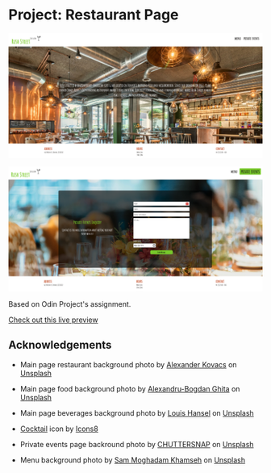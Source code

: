 # Project: Restaurant Page

![Fictional restaurant pages project](./src/images/preview-image.png)

![Fictional restaurant pages project](./src/images/private-events-preview.png)

Based on Odin Project's assignment.

[Check out this live preview](https://nskills-lab.github.io/restaurant-page/)

## Acknowledgements

- Main page restaurant background photo by <a href="https://unsplash.com/@ajk_th?utm_source=unsplash&utm_medium=referral&utm_content=creditCopyText">Alexander Kovacs</a> on <a href="https://unsplash.com/s/photos/restaurant-interior?utm_source=unsplash&utm_medium=referral&utm_content=creditCopyText">Unsplash</a>

- Main page food background photo by <a href="https://unsplash.com/@bogzilla?utm_source=unsplash&utm_medium=referral&utm_content=creditCopyText">Alexandru-Bogdan Ghita</a> on <a href="https://unsplash.com/s/photos/restaurant-food?utm_source=unsplash&utm_medium=referral&utm_content=creditCopyText">Unsplash</a>

- Main page beverages background photo by <a href="https://unsplash.com/es/@louishansel?utm_source=unsplash&utm_medium=referral&utm_content=creditCopyText">Louis Hansel</a> on <a href="https://unsplash.com/s/photos/restaurant-beverages?utm_source=unsplash&utm_medium=referral&utm_content=creditCopyText">Unsplash</a>

- <a target="_blank" href="https://icons8.com/icon/oyu04mtRGNfE/cocktail">Cocktail</a> icon by <a target="_blank" href="https://icons8.com">Icons8</a>

- Private events page backround photo by <a href="https://unsplash.com/@chuttersnap?utm_source=unsplash&utm_medium=referral&utm_content=creditCopyText">CHUTTERSNAP</a> on <a href="https://unsplash.com/s/photos/banquet?utm_source=unsplash&utm_medium=referral&utm_content=creditCopyText">Unsplash</a>

- Menu background photo by <a href="https://unsplash.com/@sammoqadam?utm_source=unsplash&utm_medium=referral&utm_content=creditCopyText">Sam Moghadam Khamseh</a> on <a href="https://unsplash.com/s/photos/food-menu?utm_source=unsplash&utm_medium=referral&utm_content=creditCopyText">Unsplash</a>
